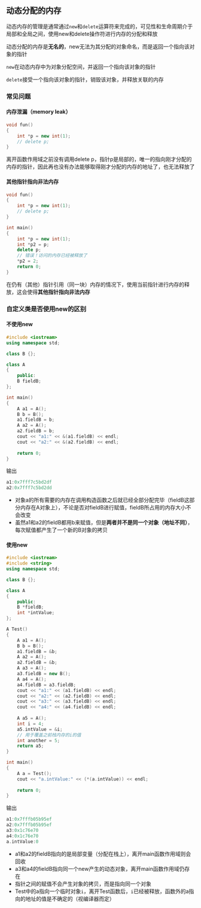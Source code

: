 ## 动态分配的内存

动态内存的管理是通常通过`new`和`delete`运算符来完成的，可见性和生命周期介于局部和全局之间，使用new和delete操作符进行内存的分配和释放

动态分配的内存是**无名的**，new无法为其分配的对象命名，而是返回一个指向该对象的指针

`new`在动态内存中为对象分配空间，并返回一个指向该对象的指针

`delete`接受一个指向该对象的指针，销毁该对象，并释放关联的内存

### 常见问题

#### 内存泄漏（memory leak）

``` c++
void fun()
{
    int *p = new int(1);
    // delete p;
}
```

离开函数作用域之前没有调用delete p，指针p是局部的，唯一的指向刚才分配的内存的指针，因此再也没有办法能够取得刚才分配的内存的地址了，也无法释放了

#### 其他指针指向非法内存

``` c++
void fun()
{
    int *p = new int(1);
    // delete p;
}

int main()
{
    int *p = new int(1);
    int *p2 = p;
    delete p;
    // 错误！访问的内存已经被释放了
    *p2 = 2;
    return 0;
}
```

在仍有（其他）指针引用（同一块）内存的情况下，使用当前指针进行内存的释放，这会使得**其他指针指向非法内存**

### 自定义类是否使用new的区别

#### 不使用new

``` c++
#include <iostream>
using namespace std;

class B {};

class A
{
    public:
    B fieldB;
};

int main()
{
    A a1 = A();
    B b = B();
    a1.fieldB = b;
    A a2 = A();
    a2.fieldB = b;
    cout << "a1:" << &(a1.fieldB) << endl;
    cout << "a2:" << &(a2.fieldB) << endl;
    
    return 0;
}
```

输出

``` c++
a1:0x7fff7c5bd2df
a2:0x7fff7c5bd2dd
```

-   对象a的所有需要的内存在调用构造函数之后就已经全部分配完毕（fieldB这部分内存在A对象上），不论是否对fieldB进行赋值，fieldB所占用的内存大小不会改变
-   虽然a1和a2的fieldB都用b来赋值，但是**两者并不是同一个对象（地址不同）**，每次赋值都产生了一个新的B对象的拷贝

#### 使用new

``` c++
#include <iostream>
#include <string>
using namespace std;

class B {};

class A
{
    public:
    B *fieldB;
    int *intValue;
};

A Test()
{
    A a1 = A();
    B b = B();
    a1.fieldB = &b;
    A a2 = A();
    a2.fieldB = &b;
    A a3 = A();
    a3.fieldB = new B();
    A a4 = A();
    a4.fieldB = a3.fieldB;
    cout << "a1:" << (a1.fieldB) << endl;
    cout << "a2:" << (a2.fieldB) << endl;
    cout << "a3:" << (a3.fieldB) << endl;
    cout << "a4:" << (a4.fieldB) << endl;
    
    A a5 = A();
    int i = 4;
    a5.intValue = &i;
    // 用于覆盖之前栈内存的i的值
    int another = 5;
    return a5;
}

int main()
{
    A a = Test();
    cout << "a.intValue:" << (*(a.intValue)) << endl;
    
    return 0;
}
```

输出

``` c++
a1:0x7fffb05b95ef
a2:0x7fffb05b95ef
a3:0x1c76e70
a4:0x1c76e70
a.intValue:0
```

-   a1和a2的fieldB指向的是局部变量（分配在栈上），离开main函数作用域则会回收
-   a3和a4的fieldB指向同一个new产生的动态对象，离开main函数作用域仍存在
-   指针之间的赋值不会产生对象的拷贝，而是指向同一个对象
-   Test中的a指向一个临时对象`i`，离开Test函数后，`i`已经被释放，函数外的a指向的地址的值是不确定的（视编译器而定）

